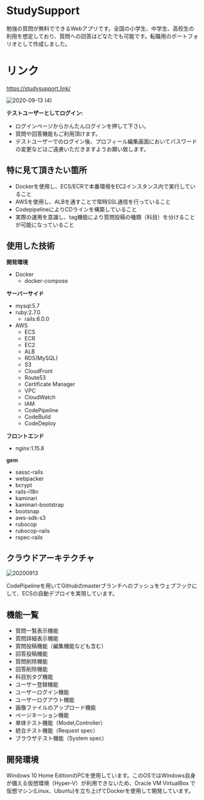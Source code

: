 # StudySupport
勉強の質問が無料でできるWebアプリです。全国の小学生、中学生、高校生の利用を想定しており、質問への回答はどなたでも可能です。転職用のポートフォリオとして作成しました。

# リンク
https://studysupport.link/

![2020-09-13 (4)](https://user-images.githubusercontent.com/59565900/93003741-2ee91b00-f57c-11ea-9bd6-f8dda2d5f97f.png)

**テストユーザーとしてログイン:**
* ログインページからかんたんログインを押して下さい。
* 質問や回答機能もご利用頂けます。
* テストユーザーでのログイン後、プロフィール編集画面においてパスワードの変更などはご遠慮いただきますようお願い致します。

## 特に見て頂きたい箇所
* Dockerを使用し、ECS/ECRで本番環境をEC2インスタンス内で実行していること
* AWSを使用し、ALBを通すことで常時SSL通信を行っていること
* CodepipelineによりCDラインを構築していること
* 実際の運用を意識し、tag機能により質問投稿の種類（科目）を分けることが可能になっていること

## 使用した技術
**開発環境**

 * Docker
   * docker-compose

**サーバーサイド**

 * mysql:5.7
 * ruby:2.7.0
   * rails:6.0.0
 * AWS
   * ECS
   * ECR
   * EC2
   * ALB
   * RDS(MySQL)
   * S3
   * CloudFront
   * Route53
   * Certificate Manager
   * VPC
   * CloudWatch
   * IAM
   * CodePipeline
   * CodeBuild
   * CodeDeploy
 
**フロントエンド**

 * nginx:1.15.8
 
**gem**
 
 * sassc-rails
 * webpacker
 * bcrypt
 * rails-i18n
 * kaminari
 * kaminari-bootstrap
 * bootsnap
 * aws-sdk-s3
 * rubocop
 * rubocop-rails
 * rspec-rails 
 
## クラウドアーキテクチャ
![20200913](https://user-images.githubusercontent.com/59565900/93004200-cef47380-f57f-11ea-87e9-d8050fc25093.png)

CodePipelineを用いてGithubのmasterブランチへのプッシュをウェブフックにして、ECSの自動デプロイを実現しています。

 
## 機能一覧
* 質問一覧表示機能
* 質問詳細表示機能
* 質問投稿機能（編集機能なども含む）
* 回答投稿機能
* 質問削除機能
* 回答削除機能
* 科目別タグ機能
* ユーザー登録機能
* ユーザーログイン機能
* ユーザーログアウト機能
* 画像ファイルのアップロード機能
* ページネーション機能
* 単体テスト機能（Model,Controller）
* 統合テスト機能（Request spec）
* ブラウザテスト機能（System spec）
 
## 開発環境
 Windows 10 Home EditionのPCを使用しています。このOSではWindows自身が備える仮想環境（Hyper-V）が利用できないため、Oracle VM VirtualBox
 で仮想マシン(Linux、Ubuntu)を立ち上げてDockerを使用して開発しています。

